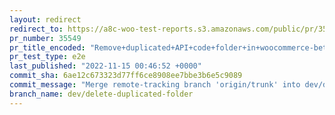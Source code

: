 ```yaml
---
layout: redirect
redirect_to: https://a8c-woo-test-reports.s3.amazonaws.com/public/pr/35549/e2e/index.html
pr_number: 35549
pr_title_encoded: "Remove+duplicated+API+code+folder+in+woocommerce-beta-tester"
pr_test_type: e2e
last_published: "2022-11-15 00:46:52 +0000"
commit_sha: 6ae12c673323d77ff6ce8908ee7bbe3b6e5c9089
commit_message: "Merge remote-tracking branch 'origin/trunk' into dev/delete-duplicate…"
branch_name: dev/delete-duplicated-folder
---
```

